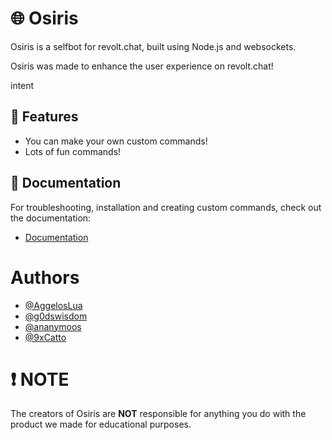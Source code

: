 # 🌐 Osiris

Osiris is a selfbot for revolt.chat, built using Node.js and websockets.

Osiris was made to enhance the user experience on revolt.chat!

intent 

## 📜 Features

- You can make your own custom commands!
- Lots of fun commands!

## 🤖 Documentation

For troubleshooting, installation and creating custom commands, check out the documentation:

- [Documentation](https://osiris-4.gitbook.io/osiris-documentation/)

# Authors

- [@AggelosLua](https://github.com/AggelosLua)
- [@g0dswisdom](https://github.com/g0dswisdom)
- [@ananymoos](https://github.com/ananymoos1)
- [@9xCatto](https://github.com/9xCatto)

# ❗ NOTE
The creators of Osiris are **NOT** responsible for anything you do with the product we made for educational purposes.

